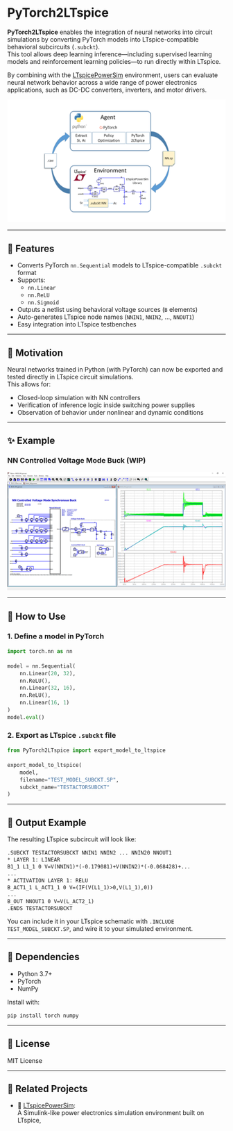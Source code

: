 # PyTorch2LTspice

**PyTorch2LTspice** enables the integration of neural networks into circuit simulations by converting PyTorch models into LTspice-compatible behavioral subcircuits (`.subckt`).  
This tool allows deep learning inference—including supervised learning models and reinforcement learning policies—to run directly within LTspice.

By combining with the [LTspicePowerSim](https://github.com/kosokno/LTspicePowerSim.git) environment, users can evaluate neural network behavior across a wide range of power electronics applications, such as DC-DC converters, inverters, and motor drivers.

![Overview](./img/PyTorch2LTspice.png)

---

## 📌 Features

- Converts PyTorch `nn.Sequential` models to LTspice-compatible `.subckt` format
- Supports:
  - `nn.Linear`
  - `nn.ReLU`
  - `nn.Sigmoid`
- Outputs a netlist using behavioral voltage sources (`B` elements)
- Auto-generates LTspice node names (`NNIN1`, `NNIN2`, ..., `NNOUT1`)
- Easy integration into LTspice testbenches

---

## 🧠 Motivation

Neural networks trained in Python (with PyTorch) can now be exported and tested directly in LTspice circuit simulations.  
This allows for:
- Closed-loop simulation with NN controllers 
- Verification of inference logic inside switching power supplies
- Observation of behavior under nonlinear and dynamic conditions

---

## ✨ Example

### NN Controlled Voltage Mode Buck (WIP)
![Overview](./img/NN_BUCK_VM.png)


---

## 🚀 How to Use

### 1. Define a model in PyTorch

```python
import torch.nn as nn

model = nn.Sequential(
    nn.Linear(20, 32),
    nn.ReLU(),
    nn.Linear(32, 16),
    nn.ReLU(),
    nn.Linear(16, 1)
)
model.eval()
```

### 2. Export as LTspice `.subckt` file

```python
from PyTorch2LTspice import export_model_to_ltspice

export_model_to_ltspice(
    model,
    filename="TEST_MODEL_SUBCKT.SP",
    subckt_name="TESTACTORSUBCKT"
)
```

---

## 📂 Output Example

The resulting LTspice subcircuit will look like:

```
.SUBCKT TESTACTORSUBCKT NNIN1 NNIN2 ... NNIN20 NNOUT1
* LAYER 1: LINEAR
B1_1 L1_1 0 V=V(NNIN1)*(-0.179081)+V(NNIN2)*(-0.068428)+...
...
* ACTIVATION LAYER 1: RELU
B_ACT1_1 L_ACT1_1 0 V=(IF(V(L1_1)>0,V(L1_1),0))
...
B_OUT NNOUT1 0 V=V(L_ACT2_1)
.ENDS TESTACTORSUBCKT
```

You can include it in your LTspice schematic with `.INCLUDE TEST_MODEL_SUBCKT.SP`, and wire it to your simulated environment.

---

## 📎 Dependencies

- Python 3.7+
- PyTorch
- NumPy

Install with:

```bash
pip install torch numpy
```

---

## 📄 License

MIT License

---

## 🧩 Related Projects

- 🔗 [LTspicePowerSim](https://github.com/kosokno/LTspicePowerSim.git):  
  A Simulink-like power electronics simulation environment built on LTspice,

